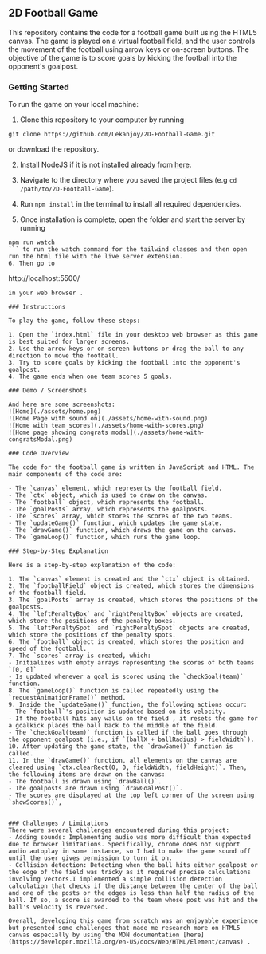  ## 2D Football Game

This repository contains the code for a football game built using the HTML5 canvas. The game is played on a virtual football field, and the user controls the movement of the football using arrow keys or on-screen buttons. The objective of the game is to score goals by kicking the football into the opponent's goalpost.

### Getting Started

To run the game on your local machine:

1. Clone this repository to your computer by running
```
git clone https://github.com/Lekanjoy/2D-Football-Game.git
```
or download the repository.

2. Install NodeJS if it is not installed already from [here](https://nodejs.org/en/download/).

3. Navigate to the directory where you saved the project files (e.g
`cd /path/to/2D-Football-Game`).
 
4. Run `npm install` in the terminal to install all required dependencies.
5. Once installation is complete, open the folder and  start the server by running
```
npm run watch
``` to run the watch command for the tailwind classes and then open run the html file with the live server extension.
6. Then go to 
```
http://localhost:5500/
```
in your web browser .

### Instructions

To play the game, follow these steps:

1. Open the `index.html` file in your desktop web browser as this game is best suited for larger screens.
2. Use the arrow keys or on-screen buttons or drag the ball to any direction to move the football.
3. Try to score goals by kicking the football into the opponent's goalpost.
4. The game ends when one team scores 5 goals.

### Demo / Screenshots

And here are some screenshots:
![Home](./assets/home.png)
![Home Page with sound on](./assets/home-with-sound.png)
![Home with team scores](./assets/home-with-scores.png)
![Home page showing congrats modal](./assets/home-with-congratsModal.png)

### Code Overview

The code for the football game is written in JavaScript and HTML. The main components of the code are:

- The `canvas` element, which represents the football field.
- The `ctx` object, which is used to draw on the canvas.
- The `football` object, which represents the football.
- The `goalPosts` array, which represents the goalposts.
- The `scores` array, which stores the scores of the two teams.
- The `updateGame()` function, which updates the game state.
- The `drawGame()` function, which draws the game on the canvas.
- The `gameLoop()` function, which runs the game loop.

### Step-by-Step Explanation

Here is a step-by-step explanation of the code:

1. The `canvas` element is created and the `ctx` object is obtained.
2. The `footballField` object is created, which stores the dimensions of the football field.
3. The `goalPosts` array is created, which stores the positions of the goalposts.
4. The `leftPenaltyBox` and `rightPenaltyBox` objects are created, which store the positions of the penalty boxes.
5. The `leftPenaltySpot` and `rightPenaltySpot` objects are created, which store the positions of the penalty spots.
6. The `football` object is created, which stores the position and speed of the football.
7. The `scores` array is created, which:
- Initializes with empty arrays representing the scores of both teams `[0, 0]`
- Is updated whenever a goal is scored using the `checkGoal(team)` function.
8. The `gameLoop()` function is called repeatedly using the `requestAnimationFrame()` method.
9. Inside the `updateGame()` function, the following actions occur:
- The `football`'s position is updated based on its velocity.
- If the football hits any walls on the field , it resets the game for a goalkick places the ball back to the middle of the field.
- The `checkGoal(team)` function is called if the ball goes through the opponent goalpost (i.e., if `(ballX + ballRadius) > fieldWidth`).
10. After updating the game state, the `drawGame()` function is called.
11. In the `drawGame()` function, all elements on the canvas are cleared using `ctx.clearRect(0, 0, fieldWidth, fieldHeight)`. Then, the following items are drawn on the canvas:
- The football is drawn using `drawBall()`.
- The goalposts are drawn using `drawGoalPost()`.
- The scores are displayed at the top left corner of the screen using `showScores()`,


### Challenges / Limitations
There were several challenges encountered during this project:
- Adding sounds: Implementing audio was more difficult than expected due to browser limitations. Specifically, chrome does not support audio autoplay in some instance, so I had to make the game sound off until the user gives permission to turn it on.
- Collision detection: Detecting when the ball hits either goalpost or the edge of the field was tricky as it required precise calculations involving vectors.I implemented a simple collision detection calculation that checks if the distance between the center of the ball and one of the posts or the edges is less than half the radius of the ball. If so, a score is awarded to the team whose post was hit and the ball's velocity is reversed.

Overall, developing this game from scratch was an enjoyable experience but presented some challenges that made me research more on HTML5 canvas especially by using the MDN documentation [here](https://developer.mozilla.org/en-US/docs/Web/HTML/Element/canvas) .
